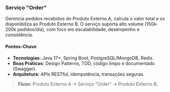 ### **Serviço "Order"**  

Gerencia pedidos recebidos do Produto Externo A, calcula o valor total e os disponibiliza ao Produto Externo B. O serviço suporta alto volume (150k-200k pedidos/dia), com foco em escalabilidade, desempenho e consistência.  

#### **Pontos-Chave**  
- **Tecnologias:** Java 17+, Spring Boot, PostgreSQL/MongoDB, Redis.  
- **Boas Práticas:** Design Patterns, TDD, código limpo e documentado (Swagger).  
- **Arquitetura:** APIs RESTful, idempotência, transações seguras.  

> **Fluxo:** Produto Externo A → Serviço "Order" → Produto Externo B.
